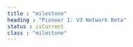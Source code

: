 ```yaml
---
title : "milestone"
heading : "Pioneer 1: V3 Network Beta"
status : isCurrent
class : "milestone"
---
```

